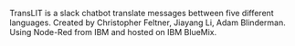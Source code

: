 TransLIT is a slack chatbot translate messages bettween five different languages.
Created by Christopher Feltner, Jiayang Li, Adam Blinderman.
Using Node-Red from IBM and hosted on IBM BlueMix.